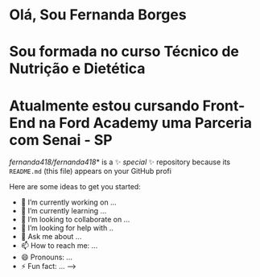 # Olá, Sou Fernanda Borges
# Sou formada no curso  Técnico de Nutrição e Dietética  
#  Atualmente estou cursando Front- End na Ford Academy uma Parceria com Senai - SP 
*fernanda418/fernanda418** is a ✨ _special_ ✨ repository because its `README.md` (this file) appears on your GitHub profi

Here are some ideas to get you started:

- 🔭 I’m currently working on ... 
- 🌱 I’m currently learning ...
- 👯 I’m looking to collaborate on ...
- 🤔 I’m looking for help with ..
- 💬 Ask me about ...
- 📫 How to reach me: ...
- 😄 Pronouns: ...
- ⚡ Fun fact: ...
-->
